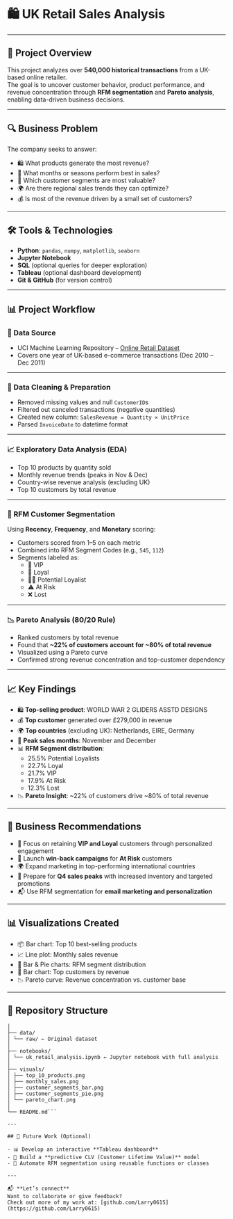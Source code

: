 # 🛍️ UK Retail Sales Analysis

---

## 📌 Project Overview

This project analyzes over **540,000 historical transactions** from a UK-based online retailer.  
The goal is to uncover customer behavior, product performance, and revenue concentration through **RFM segmentation** and **Pareto analysis**, enabling data-driven business decisions.

---

## 🔍 Business Problem

The company seeks to answer:
- 🛍️ What products generate the most revenue?
- 📆 What months or seasons perform best in sales?
- 👤 Which customer segments are most valuable?
- 🌍 Are there regional sales trends they can optimize?
- 💰 Is most of the revenue driven by a small set of customers?

---

## 🛠️ Tools & Technologies

- **Python**: `pandas`, `numpy`, `matplotlib`, `seaborn`
- **Jupyter Notebook**
- **SQL** (optional queries for deeper exploration)
- **Tableau** (optional dashboard development)
- **Git & GitHub** (for version control)

---

## 📊 Project Workflow

### 🔗 Data Source
- UCI Machine Learning Repository – [Online Retail Dataset](https://archive.ics.uci.edu/dataset/352/online+retail)
- Covers one year of UK-based e-commerce transactions (Dec 2010 – Dec 2011)

---

### 🧼 Data Cleaning & Preparation

- Removed missing values and null `CustomerID`s
- Filtered out canceled transactions (negative quantities)
- Created new column: `SalesRevenue = Quantity × UnitPrice`
- Parsed `InvoiceDate` to datetime format

---

### 📈 Exploratory Data Analysis (EDA)

- Top 10 products by quantity sold
- Monthly revenue trends (peaks in Nov & Dec)
- Country-wise revenue analysis (excluding UK)
- Top 10 customers by total revenue

---

### 🧠 RFM Customer Segmentation

Using **Recency**, **Frequency**, and **Monetary** scoring:
- Customers scored from 1–5 on each metric
- Combined into RFM Segment Codes (e.g., `545`, `112`)
- Segments labeled as:
  - 🎯 VIP  
  - 💎 Loyal  
  - 🕵️‍♂️ Potential Loyalist  
  - ⚠️ At Risk  
  - ❌ Lost

---

### 📉 Pareto Analysis (80/20 Rule)

- Ranked customers by total revenue
- Found that **~22% of customers account for ~80% of total revenue**
- Visualized using a Pareto curve
- Confirmed strong revenue concentration and top-customer dependency

---
## 📈 Key Findings

- 🛍️ **Top-selling product**: WORLD WAR 2 GLIDERS ASSTD DESIGNS  
- 💰 **Top customer** generated over £279,000 in revenue  
- 🌍 **Top countries** (excluding UK): Netherlands, EIRE, Germany  
- 📆 **Peak sales months**: November and December  
- 📊 **RFM Segment distribution**:
  - 25.5% Potential Loyalists  
  - 22.7% Loyal  
  - 21.7% VIP  
  - 17.9% At Risk  
  - 12.3% Lost  
- 📉 **Pareto Insight**: ~22% of customers drive ~80% of total revenue

---

## 📢 Business Recommendations

- 🎯 Focus on retaining **VIP and Loyal** customers through personalized engagement
- 🧪 Launch **win-back campaigns** for **At Risk** customers
- 🌍 Expand marketing in top-performing international countries
- 📆 Prepare for **Q4 sales peaks** with increased inventory and targeted promotions
- 📬 Use RFM segmentation for **email marketing and personalization**

---
## 📊 Visualizations Created

- 📦 Bar chart: Top 10 best-selling products  
- 📈 Line plot: Monthly sales revenue  
- 👥 Bar & Pie charts: RFM segment distribution  
- 💼 Bar chart: Top customers by revenue  
- 📉 Pareto curve: Revenue concentration vs. customer base

---

## 📂 Repository Structure

```uk-retail-sales-analysis/
│
├── data/
│ └── raw/ ← Original dataset
│
├── notebooks/
│ └── uk_retail_analysis.ipynb ← Jupyter notebook with full analysis
│
├── visuals/
│ ├── top_10_products.png
│ ├── monthly_sales.png
│ ├── customer_segments_bar.png
│ ├── customer_segments_pie.png
│ └── pareto_chart.png
│
└── README.md```

---

## 🚀 Future Work (Optional)

- 📊 Develop an interactive **Tableau dashboard**
- 🔮 Build a **predictive CLV (Customer Lifetime Value)** model
- 🧠 Automate RFM segmentation using reusable functions or classes

---

📬 **Let’s connect**  
Want to collaborate or give feedback?  
Check out more of my work at: [github.com/Larry0615](https://github.com/Larry0615)

